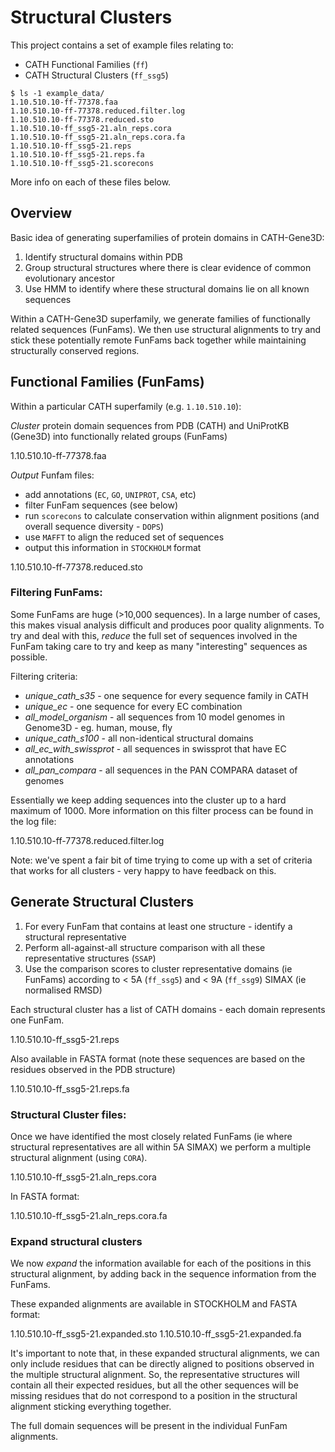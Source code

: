 
# Structural Clusters

This project contains a set of example files relating to:

 * CATH Functional Families (`ff`)
 * CATH Structural Clusters (`ff_ssg5`)

 ```
 $ ls -1 example_data/
 1.10.510.10-ff-77378.faa
 1.10.510.10-ff-77378.reduced.filter.log
 1.10.510.10-ff-77378.reduced.sto
 1.10.510.10-ff_ssg5-21.aln_reps.cora
 1.10.510.10-ff_ssg5-21.aln_reps.cora.fa
 1.10.510.10-ff_ssg5-21.reps
 1.10.510.10-ff_ssg5-21.reps.fa
 1.10.510.10-ff_ssg5-21.scorecons
 ```

More info on each of these files below.

## Overview

Basic idea of generating superfamilies of protein domains in CATH-Gene3D:

 1. Identify structural domains within PDB
 1. Group structural structures where there is clear evidence of common evolutionary ancestor
 1. Use HMM to identify where these structural domains lie on all known sequences

Within a CATH-Gene3D superfamily, we generate families of functionally related sequences (FunFams).
We then use structural alignments to try and stick these potentially remote FunFams back together
while maintaining structurally conserved regions.

## Functional Families (FunFams)

Within a particular CATH superfamily (e.g. `1.10.510.10`):

_Cluster_ protein domain sequences from PDB (CATH) and UniProtKB (Gene3D) into functionally related groups (FunFams)

  1.10.510.10-ff-77378.faa

_Output_ Funfam files:
 * add annotations (`EC`, `GO`, `UNIPROT`, `CSA`, etc)
 * filter FunFam sequences (see below)
 * run `scorecons` to calculate conservation within alignment positions (and overall sequence diversity - `DOPS`)
 * use `MAFFT` to align the reduced set of sequences
 * output this information in `STOCKHOLM` format

  1.10.510.10-ff-77378.reduced.sto

### Filtering FunFams:

Some FunFams are huge (>10,000 sequences). In a large number of cases, this makes visual analysis difficult and produces poor quality alignments. To try and deal with this, _reduce_ the full set of sequences involved in the FunFam taking care to try and keep as many "interesting" sequences as possible.

Filtering criteria:

 * _unique_cath_s35_ - one sequence for every sequence family in CATH
 * _unique_ec_ - one sequence for every EC combination
 * _all_model_organism_ - all sequences from 10 model genomes in Genome3D - eg. human, mouse, fly
 * _unique_cath_s100_ - all non-identical structural domains
 * _all_ec_with_swissprot_ - all sequences in swissprot that have EC annotations
 * _all_pan_compara_ - all sequences in the PAN COMPARA dataset of genomes

Essentially we keep adding sequences into the cluster up to a hard maximum of 1000. More information on this filter process can be found in the log file:

  1.10.510.10-ff-77378.reduced.filter.log

Note: we've spent a fair bit of time trying to come up with a set of criteria that works for all clusters - very happy to have feedback on this.

## Generate Structural Clusters

 1. For every FunFam that contains at least one structure - identify a structural representative
 1. Perform all-against-all structure comparison with all these representative structures (`SSAP`)
 1. Use the comparison scores to cluster representative domains (ie FunFams) according to < 5A (`ff_ssg5`) and < 9A (`ff_ssg9`) SIMAX (ie normalised RMSD)

Each structural cluster has a list of CATH domains - each domain represents one FunFam.

  1.10.510.10-ff_ssg5-21.reps

Also available in FASTA format (note these sequences are based on the residues observed in the PDB structure)

  1.10.510.10-ff_ssg5-21.reps.fa

### Structural Cluster files:

Once we have identified the most closely related FunFams (ie where structural representatives are all within 5A SIMAX) we perform a multiple structural alignment (using `CORA`).

  1.10.510.10-ff_ssg5-21.aln_reps.cora

In FASTA format:

  1.10.510.10-ff_ssg5-21.aln_reps.cora.fa

### Expand structural clusters

We now _expand_ the information available for each of the positions in this structural alignment, by adding back in the sequence information from the FunFams.

These expanded alignments are available in STOCKHOLM and FASTA format:

  1.10.510.10-ff_ssg5-21.expanded.sto
  1.10.510.10-ff_ssg5-21.expanded.fa

It's important to note that, in these expanded structural alignments, we can only include residues that can be directly aligned to positions observed in the multiple structural alignment. So, the representative structures will contain all their expected residues, but all the other sequences will be missing residues that do not correspond to a position in the structural alignment sticking everything together.

The full domain sequences will be present in the individual FunFam alignments.
